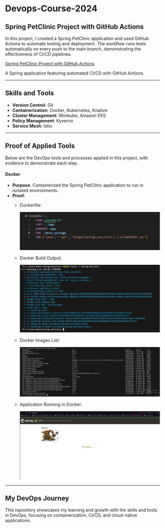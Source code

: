 # Devops-Course-2024

## Spring PetClinic Project with GitHub Actions

In this project, I created a Spring PetClinic application and used GitHub Actions to automate testing and deployment. The workflow runs tests automatically on every push to the main branch, demonstrating the effectiveness of CI/CD pipelines.

[Spring PetClinic Project with GitHub Actions](https://github.com/BashirAhmed02/spring-petclinic-devops.git)

A Spring application featuring automated CI/CD with GitHub Actions.

---

## Skills and Tools
- **Version Control**: Git
- **Containerization**: Docker, Kubernetes, Knative
- **Cluster Management**: Minikube, Amazon EKS
- **Policy Management**: Kyverno
- **Service Mesh**: Istio

---
## Proof of Applied Tools

Below are the DevOps tools and processes applied in this project, with evidence to demonstrate each step.

#### Docker
- **Purpose**: Containerized the Spring PetClinic application to run in isolated environments.
- **Proof**:
  - Dockerfile:
  
    ![alt text](<images/DockerFile.jpg>)

  - Docker Build Output:

    ![alt text](<images/Dockerbuild.jpg>)

  - Docker Images List:

    ![alt text](<images/Dockerimages.jpg>)

  - Application Running in Docker:

    ![alt text](<images/Dockerrun.jpg>)


---

## My DevOps Journey

This repository showcases my learning and growth with the skills and tools in DevOps, focusing on containerization, CI/CD, and cloud-native applications.
